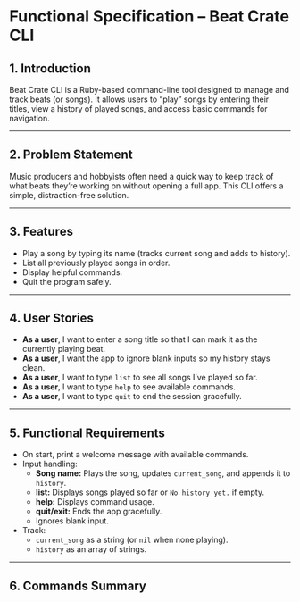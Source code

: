 # Functional Specification – Beat Crate CLI

## 1. Introduction
Beat Crate CLI is a Ruby-based command-line tool designed to manage and track beats (or songs). It allows users to “play” songs by entering their titles, view a history of played songs, and access basic commands for navigation.

---

## 2. Problem Statement
Music producers and hobbyists often need a quick way to keep track of what beats they’re working on without opening a full app. This CLI offers a simple, distraction-free solution.

---

## 3. Features
- Play a song by typing its name (tracks current song and adds to history).
- List all previously played songs in order.
- Display helpful commands.
- Quit the program safely.

---

## 4. User Stories
- **As a user**, I want to enter a song title so that I can mark it as the currently playing beat.
- **As a user**, I want the app to ignore blank inputs so my history stays clean.
- **As a user**, I want to type `list` to see all songs I’ve played so far.
- **As a user**, I want to type `help` to see available commands.
- **As a user**, I want to type `quit` to end the session gracefully.

---

## 5. Functional Requirements
- On start, print a welcome message with available commands.
- Input handling:
  - **Song name:** Plays the song, updates `current_song`, and appends it to `history`.
  - **list:** Displays songs played so far or `No history yet.` if empty.
  - **help:** Displays command usage.
  - **quit/exit:** Ends the app gracefully.
  - Ignores blank input.
- Track:
  - `current_song` as a string (or `nil` when none playing).
  - `history` as an array of strings.

---

## 6. Commands Summary